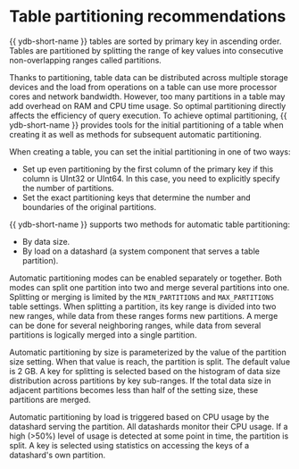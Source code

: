 # Table partitioning recommendations

{{ ydb-short-name }} tables are sorted by primary key in ascending order. Tables are partitioned by splitting the range of key values into consecutive non-overlapping ranges called partitions.

Thanks to partitioning, table data can be distributed across multiple storage devices and the load from operations on a table can use more processor cores and network bandwidth. However, too many partitions in a table may add overhead on RAM and CPU time usage. So optimal partitioning directly affects the efficiency of query execution. To achieve optimal partitioning, {{ ydb-short-name }} provides tools for the initial partitioning of a table when creating it as well as methods for subsequent automatic partitioning.

When creating a table, you can set the initial partitioning in one of two ways:
* Set up even partitioning by the first column of the primary key if this column is UInt32 or UInt64. In this case, you need to explicitly specify the number of partitions.
* Set the exact partitioning keys that determine the number and boundaries of the original partitions.

{{ ydb-short-name }} supports two methods for automatic table partitioning:
* By data size.
* By load on a datashard (a system component that serves a table partition).

Automatic partitioning modes can be enabled separately or together. Both modes can split one partition into two and merge several partitions into one. Splitting or merging is limited by the ```MIN_PARTITIONS``` and ```MAX_PARTITIONS``` table settings. When splitting a partition, its key range is divided into two new ranges, while data from these ranges forms new partitions. A merge can be done for several neighboring ranges, while data from several partitions is logically merged into a single partition.

Automatic partitioning by size is parameterized by the value of the partition size setting. When that value is reach, the partition is split. The default value is 2 GB. A key for splitting is selected based on the histogram of data size distribution across partitions by key sub-ranges. If the total data size in adjacent partitions becomes less than half of the setting size, these partitions are merged.

Automatic partitioning by load is triggered based on CPU usage by the datashard serving the partition. All datashards monitor their CPU usage. If a high (>50%) level of usage is detected at some point in time, the partition is split. A key is selected using statistics on accessing the keys of a datashard's own partition.
